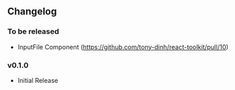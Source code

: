 ## Changelog

### To be released
- InputFile Component (https://github.com/tony-dinh/react-toolkit/pull/10)

### v0.1.0
- Initial Release